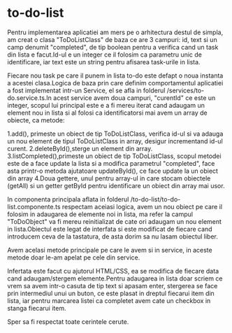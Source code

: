 # to-do-list

Pentru implementarea aplicatiei am mers pe o arhitectura destul de simpla, am creat o clasa "ToDoListClass" de baza ce are 3 campuri: id, text si 
un camp denumit "completed", de tip boolean pentru a verifica cand un task din lista e facut.Id-ul e un integer ce il folosim ca 
parametru unic de identificare, iar text este un string pentru afisarea task-urile in lista.

Fiecare nou task pe care il punem in lista to-do este defapt o noua instanta a acestei clasa.Logica de baza prin care definim comportamentul 
aplicatiei a fost implementat intr-un Service, el se afla in folderul /services/to-do.service.ts.In acest service avem doua campuri, 
"curentId" ce este un integer, scopul lui principal este e a fi mereu iterat cand adaugam un element nou in lista si al folosi ca 
identificatorsi mai avem un array de obiecte, ca metode:

1.add(), primeste un obiect de tip ToDoListClass, verifica id-ul si va adauga un nou element de tipul ToDoListClass in array, desigur
incrementand id-ul curent.
2.deleteById(),sterge un element din array.
3.listCompleted(),primeste un obiect de tip ToDoListClass, scopul metodei este de a face update la lista si a modifica parametrul
"completed", face asta printr-o metoda ajutatoare updateById(), ce face update la un obiect din array
4.Doua gettere, unul pentru array-ul in care stocam obiectele (getAll) si un getter getById pentru identificare un obiect din array mai
usor.

In componenta principala aflata in folderul /to-do-list/to-do-list.componente.ts respectam aceiasi logica, avem un nou obiect pe care
il folosim in adaugarea de elemente noi in lista, ma refer la campul "ToDoObject" va fi mereu reinitializat de cate ori adaugam un nou 
element in lista.Obiectul este legat de interfata si este modificat de fiecare cand introducem ceva de la tastatura, de asta dorim 
sa nu lasam obiectul liber.

Avem acelasi metode principale pe care le avem si in service, in aceste metode doar le-am apelat pe cele din service.

Infertata este facut cu ajutorul HTML/CSS, ea se modifica de fiecare data cand adaugam/stergem elemente.Pentru adaugarea in lista doar 
scriem ce vrem sa avem intr-o casuta de tip text si apasam enter, stergerea se face prin intermediul unui un buton, ce este 
plasat in dreptul fiecarui item din lista, iar pentru marcarea listei ca completet avem cate un checkbox in stanga fiecarui item.

Sper sa fi respectat toate cerintele cerute.


